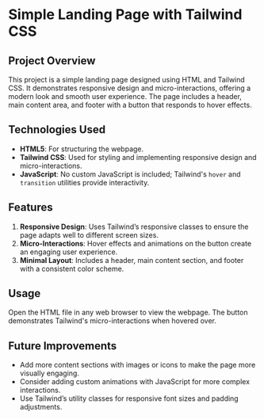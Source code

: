 # Simple Landing Page with Tailwind CSS

## Project Overview
This project is a simple landing page designed using HTML and Tailwind CSS. It demonstrates responsive design and micro-interactions, offering a modern look and smooth user experience. The page includes a header, main content area, and footer with a button that responds to hover effects.

## Technologies Used
- **HTML5**: For structuring the webpage.
- **Tailwind CSS**: Used for styling and implementing responsive design and micro-interactions.
- **JavaScript**: No custom JavaScript is included; Tailwind's `hover` and `transition` utilities provide interactivity.

## Features
1. **Responsive Design**: Uses Tailwind’s responsive classes to ensure the page adapts well to different screen sizes.
2. **Micro-Interactions**: Hover effects and animations on the button create an engaging user experience.
3. **Minimal Layout**: Includes a header, main content section, and footer with a consistent color scheme.

## Usage
Open the HTML file in any web browser to view the webpage. The button demonstrates Tailwind's micro-interactions when hovered over.

## Future Improvements
- Add more content sections with images or icons to make the page more visually engaging.
- Consider adding custom animations with JavaScript for more complex interactions.
- Use Tailwind’s utility classes for responsive font sizes and padding adjustments.
